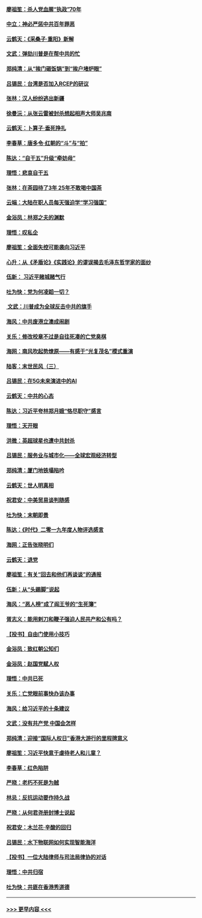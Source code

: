 #### [廖祖笙：杀人党血腥“执政”70年](../pages/nsc993/n11745144.md?t=12270355) 
#### [中立：神必严惩中共百年罪恶](../pages/nsc993/n11744970.md?t=12270355) 
#### [云鹤天：《采桑子‧重阳》新解](../pages/nsc993/n11744948.md?t=12270355) 
#### [文武：弹劾川普是在帮中共的忙](../pages/nsc993/n11744758.md?t=12270355) 
#### [郑纯清：从“挨门砸饭锅”到“挨户堵炉眼”](../pages/nsc993/n11744745.md?t=12270355) 
#### [吕锡民：台湾是否加入RCEP的研议](../pages/nsc993/n11744701.md?t=12270355) 
#### [张林：汉人纷纷逃出新疆](../pages/nsc993/n11743530.md?t=12270355) 
#### [徐曼沅：从张云雷被封杀想起相声大师吴兆南](../pages/nsc993/n11741816.md?t=12270355) 
#### [云鹤天：卜算子‧垂死挣扎](../pages/nsc993/n11739956.md?t=12270355) 
#### [李春草：唐多令‧红朝的“斗”与“拍”](../pages/nsc993/n11739830.md?t=12270355) 
#### [陈达：“自干五”升级“牵妨母”](../pages/nsc993/n11739724.md?t=12270355) 
#### [理悟：悲哀自干五](../pages/nsc993/n11739547.md?t=12270355) 
#### [张林：在茶园待了3年 25年不敢喝中国茶](../pages/nsc993/n11739240.md?t=12270355) 
#### [云端：大陆在职人员每天强迫学“学习强国”](../pages/nsc993/n11738735.md?t=12270355) 
#### [金浴凤：林郑之夫的渊默](../pages/nsc993/n11737735.md?t=12270355) 
#### [理悟：叹私企](../pages/nsc993/n11737715.md?t=12270355) 
#### [廖祖笙：全面失控可能袭向习近平](../pages/nsc993/n11737704.md?t=12270355) 
#### [心升：从《矛盾论》《实践论》的谬误揭去毛泽东哲学家的面纱](../pages/nsc993/n11736962.md?t=12270355) 
#### [伍新： 习近平赌城赌气行](../pages/nsc993/n11736929.md?t=12270355) 
#### [吐为快：党为何凌蹈一切？](../pages/nsc993/n11736915.md?t=12270355) 
#### [ 文武：川普成为全球反击中共的旗手](../pages/nsc993/n11736882.md?t=12270355) 
#### [海风：中共废港立澳成闹剧](../pages/nsc993/n11735857.md?t=12270355) 
#### [关乐：修改校章不过是自往死凑的亡党臭棋](../pages/nsc993/n11735097.md?t=12270355) 
#### [海网：南风吹起势燎原——有感于“光复茂名”模式重演](../pages/nsc993/n11732308.md?t=12270355) 
#### [陆客：末世民风（三）](../pages/nsc993/n11732211.md?t=12270355) 
#### [吕锡民：在5G未来演进中的AI](../pages/nsc993/n11730010.md?t=12270355) 
#### [云鹤天：中共的心态](../pages/nsc993/n11729906.md?t=12270355) 
#### [陈达：习近平夸林郑月娥“恪尽职守”感言](../pages/nsc993/n11729881.md?t=12270355) 
#### [理悟：天开眼](../pages/nsc993/n11729699.md?t=12270355) 
#### [洪微：英超球星也遭中共封杀](../pages/nsc993/n11727243.md?t=12270355) 
#### [吕锡民：服务业与城市化——全球宏观经济转型](../pages/nsc993/n11725845.md?t=12270355) 
#### [郑纯清：厦门地铁塌陷吟](../pages/nsc993/n11725813.md?t=12270355) 
#### [云鹤天：世人明真相](../pages/nsc993/n11725621.md?t=12270355) 
#### [祝君安：中美贸易谈判随感](../pages/nsc993/n11725609.md?t=12270355) 
#### [吐为快：末朝即景](../pages/nsc993/n11723365.md?t=12270355) 
#### [陈达：《时代》二零一九年度人物评选感言](../pages/nsc993/n11723337.md?t=12270355) 
#### [海网：正告张晓明们](../pages/nsc993/n11723228.md?t=12270355) 
#### [云鹤天：退党](../pages/nsc993/n11723056.md?t=12270355) 
#### [廖祖笙：有关“回去和他们再谈谈”的通报](../pages/nsc993/n11722442.md?t=12270355) 
#### [伍新：从“头踢脚”说起](../pages/nsc993/n11722429.md?t=12270355) 
#### [海风：“恶人榜”成了阎王爷的“生死簿”](../pages/nsc993/n11722272.md?t=12270355) 
#### [胥志义：能用剌刀和鞭子强迫人民共产和公有吗？](../pages/nsc993/n11720569.md?t=12270355) 
#### [【投书】自由门使用小技巧](../pages/nsc993/n11720180.md?t=12270355) 
#### [金浴凤：致红朝公知们](../pages/nsc993/n11720563.md?t=12270355) 
#### [金浴凤：赵国党赋人权](../pages/nsc993/n11720533.md?t=12270355) 
#### [理悟：中共已死](../pages/nsc993/n11720233.md?t=12270355) 
#### [关乐：亡党眼前事快办该办事](../pages/nsc993/n11719160.md?t=12270355) 
#### [海风：给习近平的十条建议](../pages/nsc993/n11717616.md?t=12270355) 
#### [文武：没有共产党 中国会怎样](../pages/nsc993/n11717584.md?t=12270355) 
#### [郑纯清：迎接“国际人权日”香港大游行的里程牌意义](../pages/nsc993/n11717417.md?t=12270355) 
#### [廖祖笙：习近平快意于虐待老人和儿童？](../pages/nsc993/n11715313.md?t=12270355) 
#### [李春草：红色陷阱](../pages/nsc993/n11715029.md?t=12270355) 
#### [严晓：老朽不死是为贼](../pages/nsc993/n11712910.md?t=12270355) 
#### [林忌：反抗运动要作持久战](../pages/nsc993/n11712623.md?t=12270355) 
#### [严晓：从何君尧册封博士说起](../pages/nsc993/n11712465.md?t=12270355) 
#### [祝君安：木兰花·辛酸的回归](../pages/nsc993/n11712381.md?t=12270355) 
#### [吕锡民：水下物联网如何实现智能海洋](../pages/nsc993/n11711158.md?t=12270355) 
#### [【投书】一位大陆律师与司法局律协的对话](../pages/nsc993/n11709675.md?t=12270355) 
#### [理悟：中共归宿](../pages/nsc993/n11710059.md?t=12270355) 
#### [吐为快：共匪在香港秀道德](../pages/nsc993/n11709979.md?t=12270355) 

----
#### [ >>> 更早内容 <<< ](../indexes/nsc993-earlier.md)
